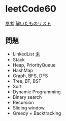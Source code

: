 # leetCode60
[参考](https://1kohei1.com/leetcode/)
[解いたものリスト](https://docs.google.com/spreadsheets/d/1olWKV9kcjiLt7JUx4esW1oh4Dan_tkdX/edit?usp=sharing&ouid=117032842963536702447&rtpof=true&sd=true)
## 問題
- LinkedList [未](https://leetcode.com/problems/remove-duplicates-from-sorted-list-ii/)
- Stack
- Heap, PriorityQueue
- HashMap
- Graph, BFS, DFS
- Tree, BT, BST
- Sort
- Dynamic Programming
- Binary search
- Recursion
- Sliding window
- Greedy + Backtracking
